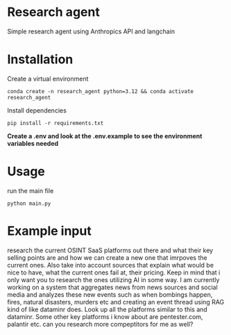 # Research agent
Simple research agent using Anthropics API and langchain

# Installation
Create a virtual environment
```
conda create -n research_agent python=3.12 && conda activate research_agent
```
Install dependencies
```
pip install -r requirements.txt
```

**Create a .env and look at the .env.example to see the environment variables needed**

# Usage
run the main file
```
python main.py
```

# Example input
research the current OSINT SaaS platforms out there and what their key selling points are and how we can create a new one that imrpoves the current ones. Also take into account sources that explain what would be nice to have, what the current ones fail at, their pricing. Keep in mind that i only want you to research the ones utilizing AI in some way. I am currently working on a system that aggregates news from news sources and social media and analyzes these new events such as when bombings happen, fires, natural disasters, murders etc and creating an event thread using RAG kind of like dataminr does. Look up all the platforms similar to this and dataminr. Some other key platforms i know about are pentester.com, palantir etc. can you research more compeptitors for me as well?